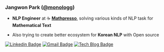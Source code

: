 ### Jangwon Park ([@monologg](https://github.com/monologg))

- **NLP Engineer** at ☕ **[Mathpresso](https://mathpresso.com/)**, solving various kinds of NLP task for **Mathematical Text**

- Also trying to create better ecosystem for **Korean NLP** with Open source

<div align=left>

[![Linkedin Badge](https://img.shields.io/badge/-LinkedIn-blue?style=flat-square&logo=Linkedin&logoColor=white&link=https://www.linkedin.com/in/jang-won-park/)](https://www.linkedin.com/in/jang-won-park/) 
[![Gmail Badge](https://img.shields.io/badge/-Gmail-d14836?style=flat-square&logo=Gmail&logoColor=white&link=mailto:adieujw@gmail.com)](mailto:adieujw@gmail.com)
[![Tech Blog Badge](http://img.shields.io/badge/-Tech%20blog-black?style=flat-square&logo=github&link=https://monologg.kr/)](https://monologg.kr/) 

</div>
